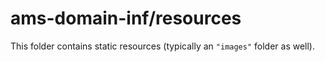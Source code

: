 # ams-domain-inf/resources

This folder contains static resources (typically an `"images"` folder as well).
